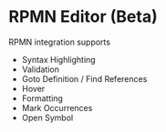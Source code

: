 # RPMN Editor (Beta)


RPMN integration supports 

* Syntax Highlighting
* Validation
* Goto Definition / Find References
* Hover
* Formatting
* Mark Occurrences
* Open Symbol
